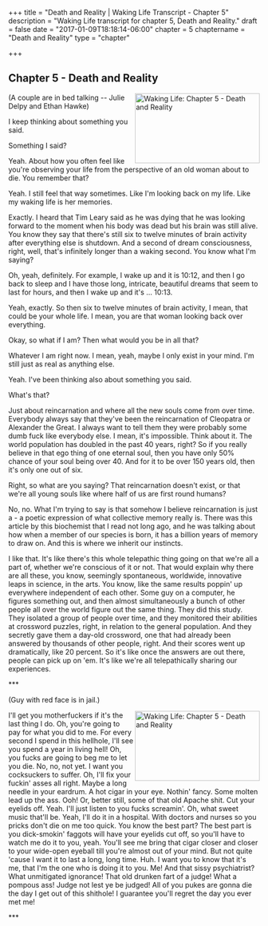 +++
title = "Death and Reality | Waking Life Transcript - Chapter 5"
description = "Waking Life transcript for chapter 5, Death and Reality."
draft = false
date = "2017-01-09T18:18:14-06:00"
chapter = 5
chaptername = "Death and Reality"
type = "chapter"


+++

## Chapter 5 - Death and Reality

<p>
<a href="/img/WakingLife_05_1.jpg" onclick="window.open(this.href);return false;"><img src="/img/WakingLife_05_1_t.jpg" alt="Waking Life: Chapter 5 - Death and Reality" style="width:250px;height:140px;" align="right" /></a>(A couple are in bed talking -- Julie Delpy and Ethan Hawke) 
</p>
<p>
I keep thinking about something you said. 
</p>
<p>
Something I said? 
</p>
<p>
Yeah. About how you often feel like you're observing your life from the perspective of an old woman about to die. You remember that? 
</p>
<p>
Yeah. I still feel that way sometimes. Like I'm looking back on my life. Like my waking life is her memories. 
</p>
<p>
Exactly. I heard that Tim Leary said as he was dying that he was looking forward to the moment when his body was dead but his brain was still alive. You know they say that there's still six to twelve minutes of brain activity after everything else is shutdown. And a second of dream consciousness, right, well, that's infinitely longer than a waking second. You know what I'm saying? 
</p>
<p>
Oh, yeah, definitely. For example, I wake up and it is 10:12, and then I go back to sleep and I have those long, intricate, beautiful dreams that seem to last for hours, and then I wake up and it's ... 10:13. 
</p>
<p>
Yeah, exactly. So then six to twelve minutes of brain activity, I mean, that could be your whole life. I mean, you are that woman looking back over everything. 
</p>
<p>
Okay, so what if I am? Then what would you be in all that? 
</p>
<p>
Whatever I am right now. I mean, yeah, maybe I only exist in your mind. I'm still just as real as anything else. 
</p>
<p>
Yeah. I've been thinking also about something you said. 
</p>
<p>
What's that? 
</p>
<p>
Just about reincarnation and where all the new souls come from over time. Everybody always say that they've been the reincarnation of Cleopatra or Alexander the Great. I always want to tell them they were probably some dumb fuck like everybody else. I mean, it's impossible. Think about it. The world population has doubled in the past 40 years, right? So if you really believe in that ego thing of one eternal soul, then you have only 50% chance of your soul being over 40. And for it to be over 150 years old, then it's only one out of six. 
</p>
<p>
Right, so what are you saying? That reincarnation doesn't exist, or that we're all young souls like where half of us are first round humans? 
</p>
<p>
No, no. What I'm trying to say is that somehow I believe reincarnation is just a - a poetic expression of what collective memory really is. There was this article by this biochemist that I read not long ago, and he was talking about how when a member of our species is born, it has a billion years of memory to draw on. And this is where we inherit our instincts. 
</p>
<p>
I like that. It's like there's this whole telepathic thing going on that we're all a part of, whether we're conscious of it or not. That would explain why there are all these, you know, seemingly spontaneous, worldwide, innovative leaps in science, in the arts. You know, like the same results poppin' up everywhere independent of each other. Some guy on a computer, he figures something out, and then almost simultaneously a bunch of other people all over the world figure out the same thing. They did this study. They isolated a group of people over time, and they monitored their abilities at crossword puzzles, right, in relation to the general population. And they secretly gave them a day-old crossword, one that had already been answered by thousands of other people, right. And their scores went up dramatically, like 20 percent. So it's like once the answers are out there, people can pick up on 'em. It's like we're all telepathically sharing our experiences. 
</p>
<p>
*** 
</p>
<p>
(Guy with red face is in jail.) 
</p>
<p>
<a href="/img/WakingLife_05_2.jpg" onclick="window.open(this.href);return false;"><img src="/img/WakingLife_05_2_t.jpg" alt="Waking Life: Chapter 5 - Death and Reality" style="width:250px;height:140px;" align="right" /></a>I'll get you motherfuckers if it's the last thing I do. Oh, you're going to pay for what you did to me. For every second I spend in this hellhole, I'll see you spend a year in living hell! Oh, you fucks are going to beg me to let you die. No, no, not yet. I want you cocksuckers to suffer. Oh, I'll fix your fuckin' asses all right. Maybe a long needle in your eardrum. A hot cigar in your eye. Nothin' fancy. Some molten lead up the ass. Ooh! Or, better still, some of that old Apache shit. Cut your eyelids off. Yeah. I'll just listen to you fucks screamin'. Oh, what sweet music that'll be. Yeah, I'll do it in a hospital. With doctors and nurses so you pricks don't die on me too quick. You know the best part? The best part is you dick-smokin' faggots will have your eyelids cut off, so you'll have to watch me do it to you, yeah. You'll see me bring that cigar closer and closer to your wide-open eyeball till you're almost out of your mind. But not quite 'cause I want it to last a long, long time. Huh. I want you to know that it's me, that I'm the one who is doing it to you. Me! And that sissy psychiatrist? What unmitigated ignorance! That old drunken fart of a judge! What a pompous ass! Judge not lest ye be judged! All of you pukes are gonna die the day I get out of this shithole! I guarantee you'll regret the day you ever met me! 
</p>
<p>
*** 
</p>
